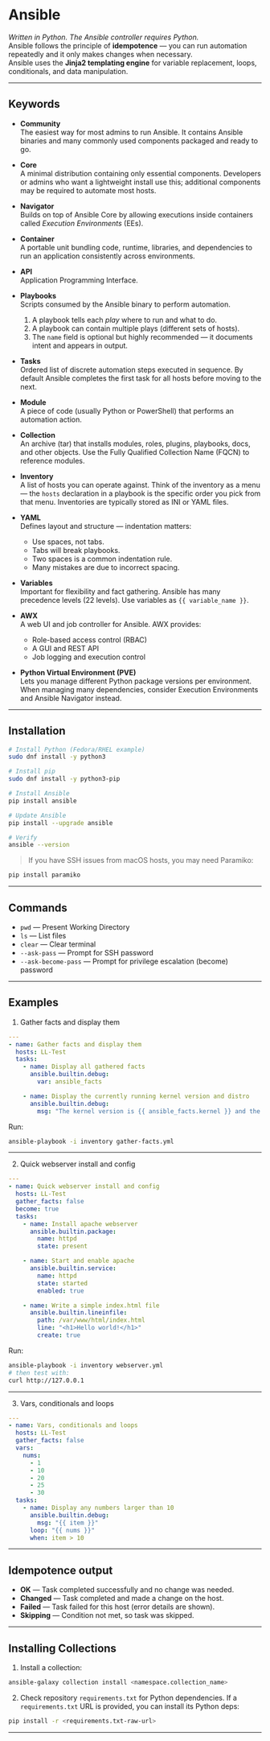 # Ansible

*Written in Python. The Ansible controller requires Python.*  
Ansible follows the principle of **idempotence** — you can run automation repeatedly and it only makes changes when necessary.  
Ansible uses the **Jinja2 templating engine** for variable replacement, loops, conditionals, and data manipulation.


---

## Keywords

- **Community**  
  The easiest way for most admins to run Ansible. It contains Ansible binaries and many commonly used components packaged and ready to go.

- **Core**  
  A minimal distribution containing only essential components. Developers or admins who want a lightweight install use this; additional components may be required to automate most hosts.

- **Navigator**  
  Builds on top of Ansible Core by allowing executions inside containers called *Execution Environments* (EEs).

- **Container**  
  A portable unit bundling code, runtime, libraries, and dependencies to run an application consistently across environments.

- **API**  
  Application Programming Interface.

- **Playbooks**  
  Scripts consumed by the Ansible binary to perform automation.
  1. A playbook tells each *play* where to run and what to do.
  2. A playbook can contain multiple plays (different sets of hosts).
  3. The `name` field is optional but highly recommended — it documents intent and appears in output.

- **Tasks**  
  Ordered list of discrete automation steps executed in sequence. By default Ansible completes the first task for all hosts before moving to the next.

- **Module**  
  A piece of code (usually Python or PowerShell) that performs an automation action.

- **Collection**  
  An archive (tar) that installs modules, roles, plugins, playbooks, docs, and other objects. Use the Fully Qualified Collection Name (FQCN) to reference modules.

- **Inventory**  
  A list of hosts you can operate against. Think of the inventory as a menu — the `hosts` declaration in a playbook is the specific order you pick from that menu. Inventories are typically stored as INI or YAML files.

- **YAML**  
  Defines layout and structure — indentation matters:
  - Use spaces, not tabs.
  - Tabs will break playbooks.
  - Two spaces is a common indentation rule.
  - Many mistakes are due to incorrect spacing.

- **Variables**  
  Important for flexibility and fact gathering. Ansible has many precedence levels (22 levels). Use variables as `{{ variable_name }}`.

- **AWX**  
  A web UI and job controller for Ansible. AWX provides:
  - Role-based access control (RBAC)
  - A GUI and REST API
  - Job logging and execution control

- **Python Virtual Environment (PVE)**  
  Lets you manage different Python package versions per environment. When managing many dependencies, consider Execution Environments and Ansible Navigator instead.

---

## Installation

```bash
# Install Python (Fedora/RHEL example)
sudo dnf install -y python3

# Install pip
sudo dnf install -y python3-pip

# Install Ansible
pip install ansible

# Update Ansible
pip install --upgrade ansible

# Verify
ansible --version
```

> If you have SSH issues from macOS hosts, you may need Paramiko:
```bash
pip install paramiko
```

---

## Commands

- `pwd` — Present Working Directory  
- `ls` — List files  
- `clear` — Clear terminal  
- `--ask-pass` — Prompt for SSH password  
- `--ask-become-pass` — Prompt for privilege escalation (become) password

---

## Examples

1. Gather facts and display them
```yaml
---
- name: Gather facts and display them
  hosts: LL-Test
  tasks:
    - name: Display all gathered facts
      ansible.builtin.debug:
        var: ansible_facts

    - name: Display the currently running kernel version and distro
      ansible.builtin.debug:
        msg: "The kernel version is {{ ansible_facts.kernel }} and the distribution is {{ ansible_facts.distribution }}"
```
Run:
```bash
ansible-playbook -i inventory gather-facts.yml
```

---

2. Quick webserver install and config
```yaml
---
- name: Quick webserver install and config
  hosts: LL-Test
  gather_facts: false
  become: true
  tasks:
    - name: Install apache webserver
      ansible.builtin.package:
        name: httpd
        state: present

    - name: Start and enable apache
      ansible.builtin.service:
        name: httpd
        state: started
        enabled: true

    - name: Write a simple index.html file
      ansible.builtin.lineinfile:
        path: /var/www/html/index.html
        line: "<h1>Hello world!</h1>"
        create: true
```
Run:
```bash
ansible-playbook -i inventory webserver.yml
# then test with:
curl http://127.0.0.1
```

---

3. Vars, conditionals and loops
```yaml
---
- name: Vars, conditionals and loops
  hosts: LL-Test
  gather_facts: false
  vars:
    nums:
      - 1
      - 10
      - 20
      - 25
      - 30
  tasks:
    - name: Display any numbers larger than 10
      ansible.builtin.debug:
        msg: "{{ item }}"
      loop: "{{ nums }}"
      when: item > 10
```

---

## Idempotence output

- **OK** — Task completed successfully and no change was needed.  
- **Changed** — Task completed and made a change on the host.  
- **Failed** — Task failed for this host (error details are shown).  
- **Skipping** — Condition not met, so task was skipped.

---

## Installing Collections

1. Install a collection:
```bash
ansible-galaxy collection install <namespace.collection_name>
```
2. Check repository `requirements.txt` for Python dependencies. If a `requirements.txt` URL is provided, you can install its Python deps:
```bash
pip install -r <requirements.txt-raw-url>
```

---


